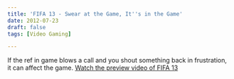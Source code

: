 ```yaml
---
title: 'FIFA 13 - Swear at the Game, It''s in the Game'
date: 2012-07-23
draft: false
tags: [Video Gaming]

---
```


If the ref in game blows a call and you shout something back in frustration, it can affect the game. [Watch the preview video of FIFA 13](http://www.eurogamer.net/articles/2012-07-23-fifa-13-kinect-video-shows-off-voice-commands)